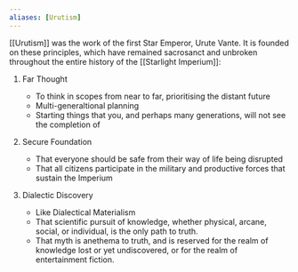 ```yaml
---
aliases: [Urutism]
---
```


[[Urutism]] was the work of the first Star Emperor, Urute Vante. It is founded on these principles, which have remained sacrosanct and unbroken throughout the entire history of the [[Starlight Imperium]]:

1. Far Thought
	-   To think in scopes from near to far, prioritising the distant future
	-   Multi-generaltional planning
	-   Starting things that you, and perhaps many generations, will not see the completion of

2. Secure Foundation
	-   That everyone should be safe from their way of life being disrupted
	-   That all citizens participate in the military and productive forces that sustain the Imperium

3. Dialectic Discovery
	-   Like Dialectical Materialism
	-   That scientific pursuit of knowledge, whether physical, arcane, social, or individual, is the only path to truth.
	-   That myth is anethema to truth, and is reserved for the realm of knowledge lost or yet undiscovered, or for the realm of entertainment fiction.